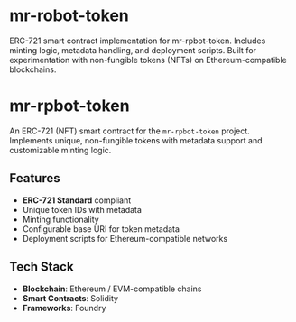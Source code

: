 # mr-robot-token
ERC-721 smart contract implementation for mr-rpbot-token. Includes minting logic, metadata handling, and deployment scripts. Built for experimentation with non-fungible tokens (NFTs) on Ethereum-compatible blockchains.


# mr-rpbot-token

An ERC-721 (NFT) smart contract for the `mr-rpbot-token` project.  
Implements unique, non-fungible tokens with metadata support and customizable minting logic.

## Features
- **ERC-721 Standard** compliant
- Unique token IDs with metadata
- Minting functionality
- Configurable base URI for token metadata
- Deployment scripts for Ethereum-compatible networks

## Tech Stack
- **Blockchain**: Ethereum / EVM-compatible chains
- **Smart Contracts**: Solidity
- **Frameworks**: Foundry


 
